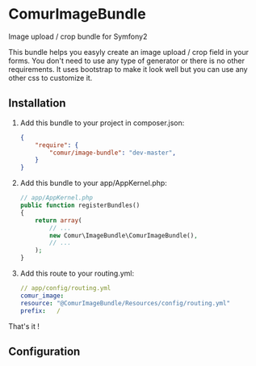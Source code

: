 ComurImageBundle
============

Image upload / crop bundle for Symfony2

This bundle helps you easyly create an image upload / crop field in your forms. You don't need to use any type of generator or there is no other requirements.
It uses bootstrap to make it look well but you can use any other css to customize it.


Installation
------------

1. Add this bundle to your project in composer.json:

    ```json
    {
        "require": {
            "comur/image-bundle": "dev-master",
        }
    }
    ```

2. Add this bundle to your app/AppKernel.php:

    ``` php
    // app/AppKernel.php
    public function registerBundles()
    {
        return array(
            // ...
            new Comur\ImageBundle\ComurImageBundle(),
            // ...
        );
    }
    ```
3. Add this route to your routing.yml:
    ```yml
    // app/config/routing.yml
    comur_image:
    resource: "@ComurImageBundle/Resources/config/routing.yml"
    prefix:   /
    ```

That's it !

Configuration
-------------


